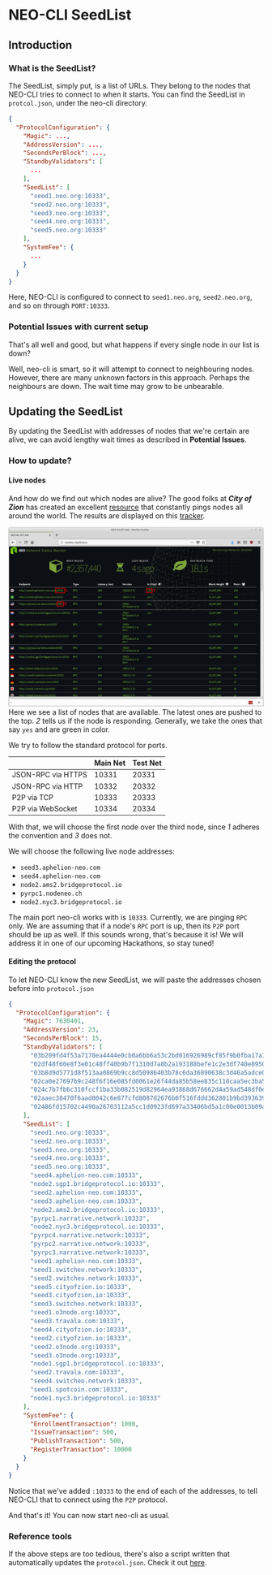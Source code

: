 # NEO-CLI SeedList

## Introduction
### What is the SeedList?
The SeedList, simply put, is a list of URLs. They belong to the nodes that NEO-CLI tries to connect to when it starts.
You can find the SeedList in `protcol.json`, under the neo-cli directory.

```json
{
  "ProtocolConfiguration": {
    "Magic": ...,
    "AddressVersion": ...,
    "SecondsPerBlock": ...,
    "StandbyValidators": [
      ...
    ],
    "SeedList": [
      "seed1.neo.org:10333",
      "seed2.neo.org:10333",
      "seed3.neo.org:10333",
      "seed4.neo.org:10333",
      "seed5.neo.org:10333"
    ],
    "SystemFee": {
      ...
    }
  }
}
```
Here, NEO-CLI is configured to connect to `seed1.neo.org`, `seed2.neo.org`, and so on through `PORT:10333`.

### Potential Issues with current setup
That's all well and good, but what happens if every single node in our list is down?

Well, neo-cli is smart, so it will attempt to connect to neighbouring nodes. However, there are many unknown factors in this approach. Perhaps the neighbours are down. The wait time may grow to be unbearable.

## Updating the SeedList
By updating the SeedList with addresses of nodes that we're certain are alive, we can avoid lengthy wait times as described in **Potential Issues**.

### How to update?
####  Live nodes
And how do we find out which nodes are alive? The good folks at ***City of Zion*** has created an excellent [resource](https://github.com/CityOfZion/neo-mon) that constantly pings nodes all around the world. The results are displayed on this [tracker](http://monitor.cityofzion.io/).

![seedlist](../../assets/seedlist.png)
Here we see a list of nodes that are available. The latest ones are pushed to the top.
*2* tells us if the node is responding. Generally, we take the ones that say `yes` and are green in color.

We try to follow the standard protocol for ports.

|                    | Main Net | Test Net |
| ------------------ | ------------ | ------------- |
| JSON-RPC via HTTPS | 10331        | 20331         |
| JSON-RPC via HTTP  | 10332        | 20332         |
| P2P via TCP        | 10333        | 20333         |
| P2P via WebSocket  | 10334        | 20334         |

With that, we will choose the first node over the third node, since *1* adheres the convention and *3* does not.

We will choose the following live node addresses:

- `seed3.aphelion-neo.com`
- `seed4.aphelion-neo.com`
- `node2.ams2.bridgeprotocol.io`
- `pyrpc1.nodeneo.ch`
- `node2.nyc3.bridgeprotocol.io`

The main port neo-cli works with is `10333`. Currently, we are pinging `RPC` only. We are assuming that if a node's `RPC` port is up, then its `P2P` port should be up as well. If this sounds wrong, that's because it is! We will address it in one of our upcoming Hackathons, so stay tuned!


#### Editing the protocol
To let NEO-CLI know the new SeedList, we will paste the addresses chosen before into `protocol.json`

```json
{
  "ProtocolConfiguration": {
    "Magic": 7630401,
    "AddressVersion": 23,
    "SecondsPerBlock": 15,
    "StandbyValidators": [
      "03b209fd4f53a7170ea4444e0cb0a6bb6a53c2bd016926989cf85f9b0fba17a70c",
      "02df48f60e8f3e01c48ff40b9b7f1310d7a8b2a193188befe1c2e3df740e895093",
      "03b8d9d5771d8f513aa0869b9cc8d50986403b78c6da36890638c3d46a5adce04a",
      "02ca0e27697b9c248f6f16e085fd0061e26f44da85b58ee835c110caa5ec3ba554",
      "024c7b7fb6c310fccf1ba33b082519d82964ea93868d676662d4a59ad548df0e7d",
      "02aaec38470f6aad0042c6e877cfd8087d2676b0f516fddd362801b9bd3936399e",
      "02486fd15702c4490a26703112a5cc1d0923fd697a33406bd5a1c00e0013b09a70"
    ],
    "SeedList": [
      "seed1.neo.org:10333",
      "seed2.neo.org:10333",
      "seed3.neo.org:10333",
      "seed4.neo.org:10333",
      "seed5.neo.org:10333",
      "seed4.aphelion-neo.com:10333",
      "node2.sgp1.bridgeprotocol.io:10333",
      "seed2.aphelion-neo.com:10333",
      "seed3.aphelion-neo.com:10333",
      "node2.ams2.bridgeprotocol.io:10333",
      "pyrpc1.narrative.network:10333",
      "node2.nyc3.bridgeprotocol.io:10333",
      "pyrpc4.narrative.network:10333",
      "pyrpc2.narrative.network:10333",
      "pyrpc3.narrative.network:10333",
      "seed1.aphelion-neo.com:10333",
      "seed1.switcheo.network:10333",
      "seed2.switcheo.network:10333",
      "seed5.cityofzion.io:10333",
      "seed3.cityofzion.io:10333",
      "seed3.switcheo.network:10333",
      "seed1.o3node.org:10333",
      "seed3.travala.com:10333",
      "seed4.cityofzion.io:10333",
      "seed2.cityofzion.io:10333",
      "seed2.o3node.org:10333",
      "seed3.o3node.org:10333",
      "node1.sgp1.bridgeprotocol.io:10333",
      "seed2.travala.com:10333",
      "seed4.switcheo.network:10333",
      "seed1.spotcoin.com:10333",
      "node1.nyc3.bridgeprotocol.io:10333"
    ],
    "SystemFee": {
      "EnrollmentTransaction": 1000,
      "IssueTransaction": 500,
      "PublishTransaction": 500,
      "RegisterTransaction": 10000
    }
  }
}
```

Notice that we've added `:10333` to the end of each of the addresses, to tell NEO-CLI that to connect using the `P2P` protocol.

And that's it! You can now start neo-cli as usual.

### Reference tools
If the above steps are too tedious, there's also a script written that automatically updates the `protocol.json`. Check it out [here](https://github.com/HandsomeJeff/neo-cli-protocol-maker).

